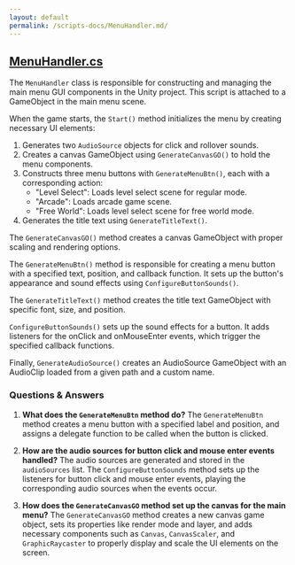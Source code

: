 ```yaml
---
layout: default
permalink: /scripts-docs/MenuHandler.md/
---
```


## [MenuHandler.cs](https://github.com/corovcam/pipe-world/blob/main/Assets/Scripts/MenuHandler.cs)

The `MenuHandler` class is responsible for constructing and managing the main menu GUI components in the Unity project. This script is attached to a GameObject in the main menu scene.

When the game starts, the `Start()` method initializes the menu by creating necessary UI elements:

1. Generates two `AudioSource` objects for click and rollover sounds.
2. Creates a canvas GameObject using `GenerateCanvasGO()` to hold the menu components.
3. Constructs three menu buttons with `GenerateMenuBtn()`, each with a corresponding action:
   - "Level Select": Loads level select scene for regular mode.
   - "Arcade": Loads arcade game scene.
   - "Free World": Loads level select scene for free world mode.
4. Generates the title text using `GenerateTitleText()`.

The `GenerateCanvasGO()` method creates a canvas GameObject with proper scaling and rendering options.

The `GenerateMenuBtn()` method is responsible for creating a menu button with a specified text, position, and callback function. It sets up the button's appearance and sound effects using `ConfigureButtonSounds()`.

The `GenerateTitleText()` method creates the title text GameObject with specific font, size, and position.

`ConfigureButtonSounds()` sets up the sound effects for a button. It adds listeners for the onClick and onMouseEnter events, which trigger the specified callback functions.

Finally, `GenerateAudioSource()` creates an AudioSource GameObject with an AudioClip loaded from a given path and a custom name.

### Questions & Answers

1. **What does the `GenerateMenuBtn` method do?**
   The `GenerateMenuBtn` method creates a menu button with a specified label and position, and assigns a delegate function to be called when the button is clicked.

2. **How are the audio sources for button click and mouse enter events handled?**
   The audio sources are generated and stored in the `audioSources` list. The `ConfigureButtonSounds` method sets up the listeners for button click and mouse enter events, playing the corresponding audio sources when the events occur.

3. **How does the `GenerateCanvasGO` method set up the canvas for the main menu?**
   The `GenerateCanvasGO` method creates a new canvas game object, sets its properties like render mode and layer, and adds necessary components such as `Canvas`, `CanvasScaler`, and `GraphicRaycaster` to properly display and scale the UI elements on the screen.